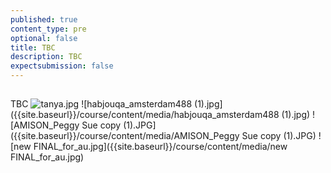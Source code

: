 ```yaml
---
published: true
content_type: pre
optional: false
title: TBC
description: TBC
expectsubmission: false
---
```

## 

TBC
![tanya.jpg]({{site.baseurl}}/course/content/media/tanya.jpg)
![habjouqa_amsterdam488 (1).jpg]({{site.baseurl}}/course/content/media/habjouqa_amsterdam488 (1).jpg)
![AMISON_Peggy Sue copy (1).JPG]({{site.baseurl}}/course/content/media/AMISON_Peggy Sue copy (1).JPG)
![new FINAL_for_au.jpg]({{site.baseurl}}/course/content/media/new FINAL_for_au.jpg)
